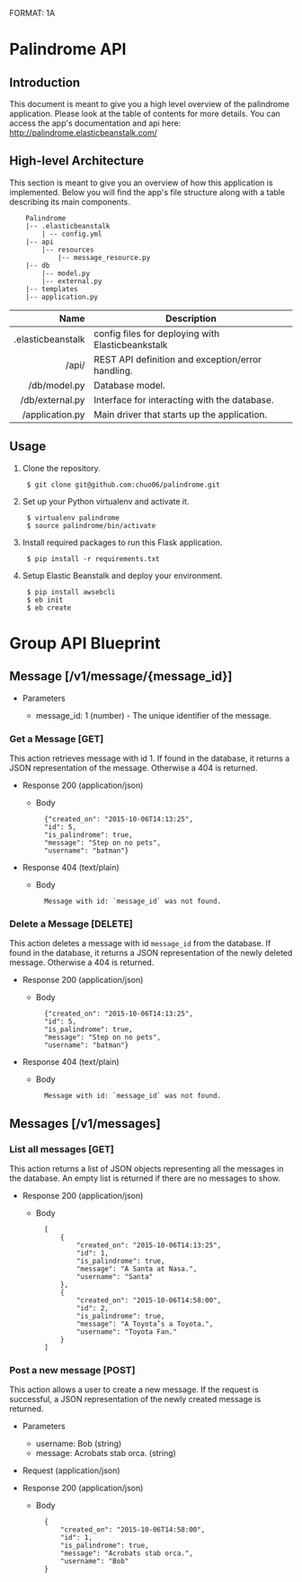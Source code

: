 FORMAT: 1A

# Palindrome API

## Introduction
This document is meant to give you a high level overview of the palindrome application. Please look at the table of contents for more details. You can access the app's documentation and api here: http://palindrome.elasticbeanstalk.com/

## High-level Architecture
This section is meant to give you an overview of how this application is implemented. Below you will find the app's file structure along with a table describing its main components.

        Palindrome
        |-- .elasticbeanstalk
            | -- config.yml
        |-- api
            |-- resources
                |-- message_resource.py
        |-- db
            |-- model.py
            |-- external.py
        |-- templates
        |-- application.py


Name | Description
-----:| -------------
 .elasticbeanstalk | config files for deploying with Elasticbeankstalk
/api/ | REST API definition and exception/error handling.
/db/model.py | Database model.
/db/external.py | Interface for interacting with the database.
/application.py | Main driver that starts up the application.


## Usage

1. Clone the repository.

        $ git clone git@github.com:chuo06/palindrome.git
2. Set up your Python virtualenv and activate it.

        $ virtualenv palindrome
        $ source palindrome/bin/activate

3. Install required packages to run this Flask application.

        $ pip install -r requirements.txt
4. Setup Elastic Beanstalk and deploy your environment.

        $ pip install awsebcli
        $ eb init
        $ eb create

# Group API Blueprint

## Message [/v1/message/{message_id}]

+ Parameters

    + message_id: 1 (number) - The unique identifier of the message.


### Get a Message [GET]
This action retrieves message with id 1. If found in the database, it returns a JSON representation of the message. Otherwise a 404 is returned.

+ Response 200 (application/json)

    + Body

            {"created_on": "2015-10-06T14:13:25",
            "id": 5,
            "is_palindrome": true,
            "message": "Step on no pets",
            "username": "batman"}

+ Response 404 (text/plain)

    + Body

            Message with id: `message_id` was not found.

### Delete a Message [DELETE]
This action deletes a message with id `message_id` from the database. If found in the database, it returns a JSON representation of the newly deleted message. Otherwise a 404 is returned.

+ Response 200 (application/json)

    + Body

            {"created_on": "2015-10-06T14:13:25",
            "id": 5,
            "is_palindrome": true,
            "message": "Step on no pets",
            "username": "batman"}

+ Response 404 (text/plain)

    + Body

            Message with id: `message_id` was not found.


## Messages [/v1/messages]

### List all messages [GET]
This action returns a list of JSON objects representing all the messages in the database. An empty list is returned if there are no messages to show.

+ Response 200 (application/json)

    + Body

            [
                {
                    "created_on": "2015-10-06T14:13:25",
                    "id": 1,
                    "is_palindrome": true,
                    "message": "A Santa at Nasa.",
                    "username": "Santa"
                },
                {
                    "created_on": "2015-10-06T14:58:00",
                    "id": 2,
                    "is_palindrome": true,
                    "message": "A Toyota’s a Toyota.",
                    "username": "Toyota Fan."
                }
            ]


### Post a new message [POST]
This action allows a user to create a new message. If the request is successful, a JSON representation of the newly created message is returned.

+ Parameters

    + username: Bob (string)
    + message: Acrobats stab orca. (string)

+ Request (application/json)

+ Response 200 (application/json)

    + Body

            {
                "created_on": "2015-10-06T14:58:00",
                "id": 1,
                "is_palindrome": true,
                "message": "Acrobats stab orca.",
                "username": "Bob"
            }
